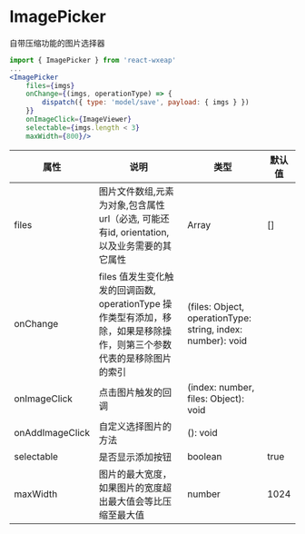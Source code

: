 # ImagePicker

自带压缩功能的图片选择器

```jsx
import { ImagePicker } from 'react-wxeap'
...
<ImagePicker
    files={imgs}
    onChange={(imgs, operationType) => {
        dispatch({ type: 'model/save', payload: { imgs } })
    }}
    onImageClick={ImageViewer}
    selectable={imgs.length < 3}
    maxWidth={800}/>
```


属性 | 说明 | 类型 | 默认值
----|-----|------|------
| files    | 图片文件数组,元素为对象,包含属性 url（必选, 可能还有id, orientation, 以及业务需要的其它属性     | Array  | []  |
| onChange    | files 值发生变化触发的回调函数, operationType 操作类型有添加，移除，如果是移除操作，则第三个参数代表的是移除图片的索引  | (files: Object, operationType: string, index: number): void |   |
| onImageClick   | 点击图片触发的回调  | (index: number, files: Object): void |   |
| onAddImageClick | 自定义选择图片的方法  | (): void |   |
| selectable| 是否显示添加按钮  | boolean |  true |
| maxWidth | 图片的最大宽度，如果图片的宽度超出最大值会等比压缩至最大值 | number | 1024 |